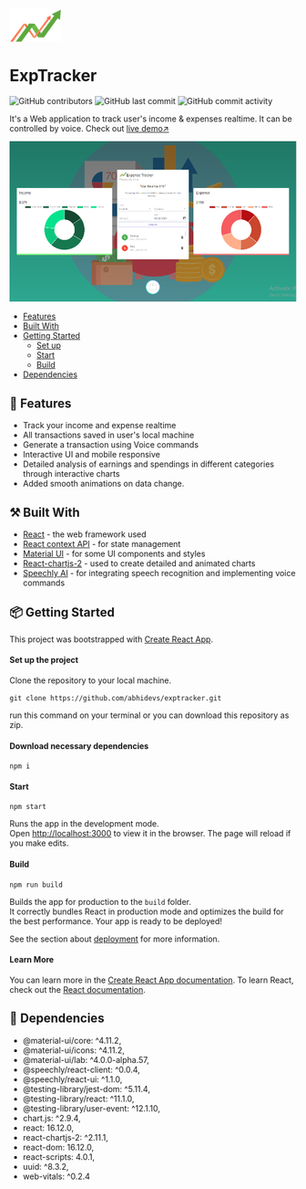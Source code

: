 <p><img src="https://github.com/abhidevs/exptracker/blob/main/src/assets/logo.png" alt="logo" width="18%" /></p>
<p>
    <h1>ExpTracker</h1>
</p>

![GitHub contributors](https://img.shields.io/github/contributors/abhidevs/exptracker?color=%23&logo=github)
![GitHub last commit](https://img.shields.io/github/last-commit/abhidevs/exptracker?color=blue)
![GitHub commit activity](https://img.shields.io/github/commit-activity/w/abhidevs/exptracker?color=%23&logo=github)

<p>It's a Web application to track user's income & expenses realtime. It can be controlled by voice. Check out <a href="https://vexptracker.netlify.app/">live demo↗</a></p>

![Color Calendar](https://github.com/abhidevs/exptracker/blob/main/screenshots/screenshot.PNG)

* [Features](#features)
* [Built With](#built-with)
* [Getting Started](#getting-started)
    * [Set up](#set-up) 
    * [Start](#start) 
    * [Build](#build) 
* [Dependencies](#dependencies)

<a id="features"></a>
## 🚀 Features
- Track your income and expense realtime
- All transactions saved in user's local machine
- Generate a transaction using Voice commands
- Interactive UI and mobile responsive
- Detailed analysis of earnings and spendings in different categories through interactive charts
- Added smooth animations on data change.

<a id="built-with"></a>
## ⚒ Built With
- [React](https://reactjs.org/) - the web framework used
- [React context API](https://reactjs.org/docs/context.html) - for state management
- [Material UI](https://material-ui.com/) - for some UI components and styles
- [React-chartjs-2](https://www.npmjs.com/package/react-chartjs-2) - used to create detailed and animated charts
- [Speechly AI](https://www.speechly.com/) - for integrating speech recognition and implementing voice commands

<a id="getting-started"></a>
## 📦 Getting Started
This project was bootstrapped with [Create React App](https://github.com/facebook/create-react-app).

<a id="set-up"></a>
#### Set up the project
Clone the repository to your local machine.
```
git clone https://github.com/abhidevs/exptracker.git
```
run this command on your terminal or you can download this repository as zip.

<a id="start"></a>
#### Download necessary dependencies
```
npm i
```

#### Start
```
npm start
```
Runs the app in the development mode.\
Open [http://localhost:3000](http://localhost:3000) to view it in the browser. The page will reload if you make edits.

<a id="build"></a>
#### Build
```
npm run build
```
Builds the app for production to the `build` folder.\
It correctly bundles React in production mode and optimizes the build for the best performance. Your app is ready to be deployed!

See the section about [deployment](https://facebook.github.io/create-react-app/docs/deployment) for more information.

#### Learn More
You can learn more in the [Create React App documentation](https://facebook.github.io/create-react-app/docs/getting-started).
To learn React, check out the [React documentation](https://reactjs.org/).

<a id="dependencies"></a>
## 🔨 Dependencies
- @material-ui/core: ^4.11.2,
- @material-ui/icons: ^4.11.2,
- @material-ui/lab: ^4.0.0-alpha.57,
- @speechly/react-client: ^0.0.4,
- @speechly/react-ui: ^1.1.0,
- @testing-library/jest-dom: ^5.11.4,
- @testing-library/react: ^11.1.0,
- @testing-library/user-event: ^12.1.10,
- chart.js: ^2.9.4,
- react: 16.12.0,
- react-chartjs-2: ^2.11.1,
- react-dom: 16.12.0,
- react-scripts: 4.0.1,
- uuid: ^8.3.2,
- web-vitals: ^0.2.4
